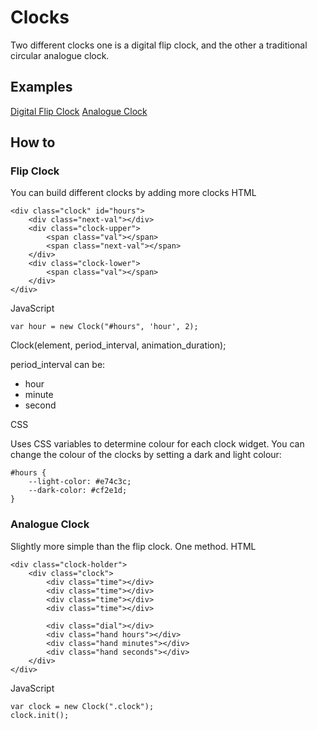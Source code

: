 # Clocks

Two different clocks one is a digital flip clock, and the other a traditional circular analogue clock.

## Examples
<a href="http://jlabroy.github.io/clock/Flip%20Clock/clock.html">Digital Flip Clock</a>
<a href="http://jlabroy.github.io/clock/Analogue%20Clock/clock.html">Analogue Clock</a>

## How to

### Flip Clock
You can build different clocks by adding more clocks
HTML
```
<div class="clock" id="hours">
	<div class="next-val"></div>
	<div class="clock-upper">
		<span class="val"></span>
		<span class="next-val"></span>
	</div>
	<div class="clock-lower">
		<span class="val"></span>
	</div>
</div>
```

JavaScript
```
var hour = new Clock("#hours", 'hour', 2);
```

Clock(element, period_interval, animation_duration);

period_interval can be:
- hour
- minute
- second

CSS

Uses CSS variables to determine colour for each clock widget. You can change the colour of the clocks by setting a dark and light colour:
```
#hours {
	--light-color: #e74c3c;
	--dark-color: #cf2e1d;
}
```

### Analogue Clock
Slightly more simple than the flip clock. One method.
HTML
```
<div class="clock-holder">
	<div class="clock">
		<div class="time"></div>
		<div class="time"></div>
		<div class="time"></div>
		<div class="time"></div>

		<div class="dial"></div>
		<div class="hand hours"></div>
		<div class="hand minutes"></div>
		<div class="hand seconds"></div>
	</div>
</div>
```

JavaScript
```
var clock = new Clock(".clock");
clock.init();
```



